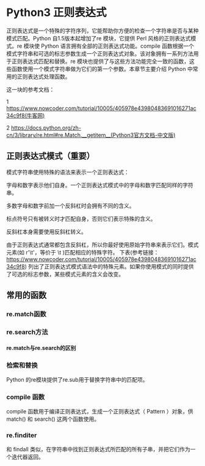 # Python3 正则表达式
正则表达式是一个特殊的字符序列，它能帮助你方便的检查一个字符串是否与某种模式匹配。Python 自1.5版本起增加了re 模块，它提供 Perl 风格的正则表达式模式。re 模块使 Python 语言拥有全部的正则表达式功能。compile 函数根据一个模式字符串和可选的标志参数生成一个正则表达式对象。该对象拥有一系列方法用于正则表达式匹配和替换。re 模块也提供了与这些方法功能完全一致的函数，这些函数使用一个模式字符串做为它们的第一个参数。本章节主要介绍 Python 中常用的正则表达式处理函数。

这一块的参考文档：

1 https://www.nowcoder.com/tutorial/10005/405978e43980483691016271ac34c9f8(牛客网)

2 https://docs.python.org/zh-cn/3/library/re.html#re.Match.__getitem__(Python3官方文档-中文版)
## 正则表达式模式（重要）
模式字符串使用特殊的语法来表示一个正则表达式：

字母和数字表示他们自身。一个正则表达式模式中的字母和数字匹配同样的字符串。

多数字母和数字前加一个反斜杠时会拥有不同的含义。

标点符号只有被转义时才匹配自身，否则它们表示特殊的含义。

反斜杠本身需要使用反斜杠转义。

由于正则表达式通常都包含反斜杠，所以你最好使用原始字符串来表示它们。模式元素(如 r'\t'，等价于 \t )匹配相应的特殊字符。
下表(参考链接：https://www.nowcoder.com/tutorial/10005/405978e43980483691016271ac34c9f8) 列出了正则表达式模式语法中的特殊元素。如果你使用模式的同时提供了可选的标志参数，某些模式元素的含义会改变。
## 常用的函数
### re.match函数
### re.search方法
#### re.match与re.search的区别
### 检索和替换
Python 的re模块提供了re.sub用于替换字符串中的匹配项。
### compile 函数
compile 函数用于编译正则表达式，生成一个正则表达式（ Pattern ）对象，供 match() 和 search() 这两个函数使用。
### re.finditer
和 findall 类似，在字符串中找到正则表达式所匹配的所有子串，并把它们作为一个迭代器返回。

